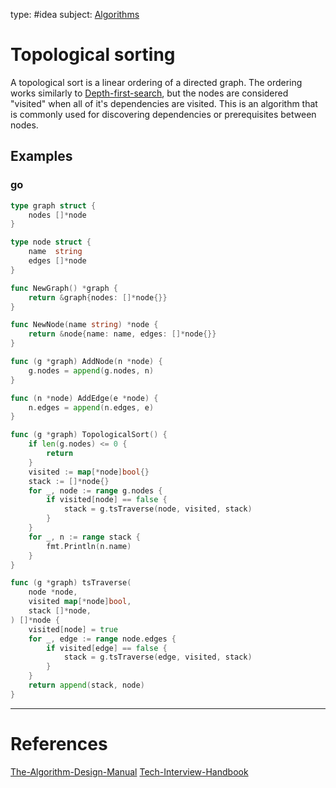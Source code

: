 type: #idea
subject: [Algorithms](Algorithms.md)
<!-- Subject should be a hub note -->
# Topological sorting

A topological sort is a linear ordering of a directed graph. The ordering works similarly to [Depth-first-search](Depth-first-search.md), but the nodes are considered "visited" when all of it's dependencies are visited. This is an algorithm that is commonly used for discovering dependencies or prerequisites between nodes.

## Examples

### go

```go
type graph struct {
	nodes []*node
}

type node struct {
	name  string
	edges []*node
}

func NewGraph() *graph {
	return &graph{nodes: []*node{}}
}

func NewNode(name string) *node {
	return &node{name: name, edges: []*node{}}
}

func (g *graph) AddNode(n *node) {
	g.nodes = append(g.nodes, n)
}

func (n *node) AddEdge(e *node) {
	n.edges = append(n.edges, e)
}

func (g *graph) TopologicalSort() {
	if len(g.nodes) <= 0 {
		return
	}
	visited := map[*node]bool{}
	stack := []*node{}
	for _, node := range g.nodes {
		if visited[node] == false {
			stack = g.tsTraverse(node, visited, stack)
		}
	}
	for _, n := range stack {
		fmt.Println(n.name)
	}
}

func (g *graph) tsTraverse(
	node *node,
	visited map[*node]bool,
	stack []*node,
) []*node {
	visited[node] = true
	for _, edge := range node.edges {
		if visited[edge] == false {
			stack = g.tsTraverse(edge, visited, stack)
		}
	}
	return append(stack, node)
}
```



---
# References
<!-- What references back up this idea -->
[The-Algorithm-Design-Manual](The-Algorithm-Design-Manual.md)
[Tech-Interview-Handbook](Tech-Interview-Handbook.md)